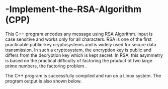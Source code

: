 # -Implement-the-RSA-Algorithm (CPP)

This C++ program encodes any message using RSA Algorithm. Input is case sensitive and works only for all characters. RSA is one of the first practicable public-key cryptosystems and is widely used for secure data transmission. In such a cryptosystem, the encryption key is public and differs from the decryption key which is kept secret. In RSA, this asymmetry is based on the practical difficulty of factoring the product of two large prime numbers, the factoring problem .

The C++ program is successfully compiled and run on a Linux system. The program output is also shown below.

